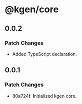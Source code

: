 # @kgen/core

## 0.0.2

### Patch Changes

- Added TypeScript declaration.

## 0.0.1

### Patch Changes

- 80a724f: Initialized kgen core.
